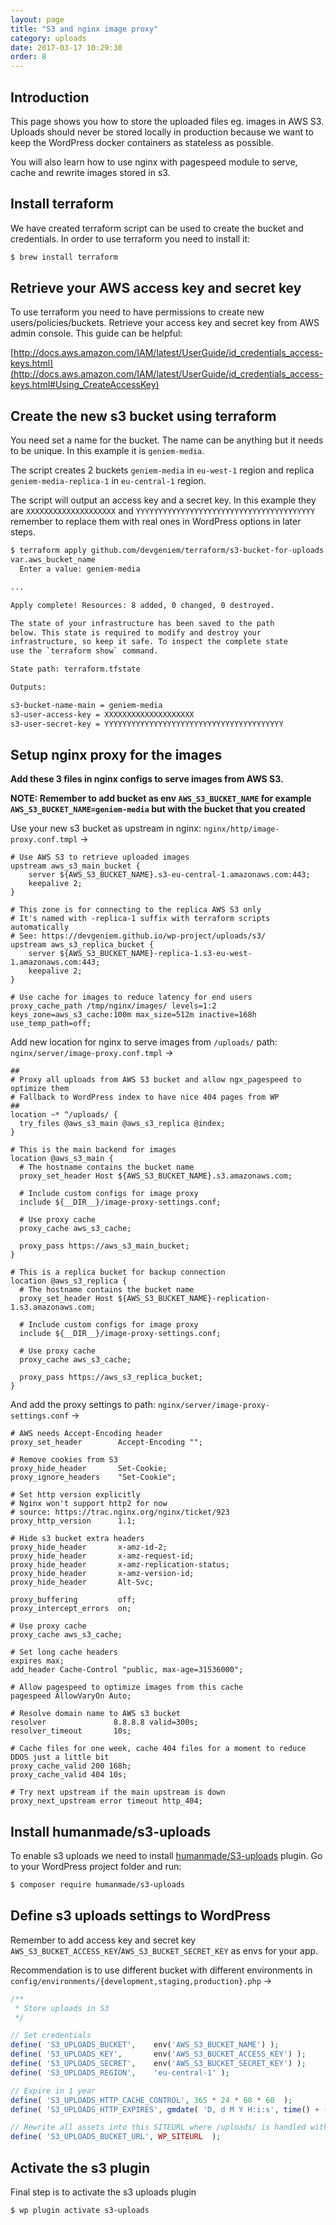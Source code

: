 ```yaml
---
layout: page
title: "S3 and nginx image proxy"
category: uploads
date: 2017-03-17 10:29:30
order: 8
---
```


## Introduction

This page shows you how to store the uploaded files eg. images in AWS S3. Uploads should never be stored locally in production because we want to keep the WordPress docker containers as stateless as possible.

You will also learn how to use nginx with pagespeed module to serve, cache and rewrite images stored in s3.


## Install terraform

We have created terraform script can be used to create the bucket and credentials. In order to use terraform you need to install it:

```bash
$ brew install terraform
```

## Retrieve your AWS access key and secret key

To use terraform you need to have permissions to create new users/policies/buckets. Retrieve your access key and secret key from AWS admin console. This guide can be helpful:

[http://docs.aws.amazon.com/IAM/latest/UserGuide/id_credentials_access-keys.html](http://docs.aws.amazon.com/IAM/latest/UserGuide/id_credentials_access-keys.html#Using_CreateAccessKey)

## Create the new s3 bucket using terraform

You need set a name for the bucket. The name can be anything but it needs to be unique. In this example it is `geniem-media`.

The script creates 2 buckets `geniem-media` in `eu-west-1` region and replica `geniem-media-replica-1` in `eu-central-1` region.

The script will output an access key and a secret key. In this example they are `XXXXXXXXXXXXXXXXXXXX` and `YYYYYYYYYYYYYYYYYYYYYYYYYYYYYYYYYYYYYYYY` remember to replace them with real ones in WordPress options in later steps.

```bash
$ terraform apply github.com/devgeniem/terraform/s3-bucket-for-uploads
var.aws_bucket_name
  Enter a value: geniem-media

...

Apply complete! Resources: 8 added, 0 changed, 0 destroyed.

The state of your infrastructure has been saved to the path
below. This state is required to modify and destroy your
infrastructure, so keep it safe. To inspect the complete state
use the `terraform show` command.

State path: terraform.tfstate

Outputs:

s3-bucket-name-main = geniem-media
s3-user-access-key = XXXXXXXXXXXXXXXXXXXX
s3-user-secret-key = YYYYYYYYYYYYYYYYYYYYYYYYYYYYYYYYYYYYYYYY
```

## Setup nginx proxy for the images

**Add these 3 files in nginx configs to serve images from AWS S3.**

**NOTE: Remember to add bucket as env `AWS_S3_BUCKET_NAME` for example `AWS_S3_BUCKET_NAME=geniem-media` but with the bucket that you created**

Use your new s3 bucket as upstream in nginx: `nginx/http/image-proxy.conf.tmpl` ->

```nginx
# Use AWS S3 to retrieve uploaded images
upstream aws_s3_main_bucket {
    server ${AWS_S3_BUCKET_NAME}.s3-eu-central-1.amazonaws.com:443;
    keepalive 2;
}

# This zone is for connecting to the replica AWS S3 only
# It's named with -replica-1 suffix with terraform scripts automatically
# See: https://devgeniem.github.io/wp-project/uploads/s3/
upstream aws_s3_replica_bucket {
    server ${AWS_S3_BUCKET_NAME}-replica-1.s3-eu-west-1.amazonaws.com:443;
    keepalive 2;
}

# Use cache for images to reduce latency for end users
proxy_cache_path /tmp/nginx/images/ levels=1:2 keys_zone=aws_s3_cache:100m max_size=512m inactive=168h use_temp_path=off;
```

Add new location for nginx to serve images from `/uploads/` path: `nginx/server/image-proxy.conf.tmpl` ->

```nginx
##
# Proxy all uploads from AWS S3 bucket and allow ngx_pagespeed to optimize them
# Fallback to WordPress index to have nice 404 pages from WP
##
location ~* ^/uploads/ {
  try_files @aws_s3_main @aws_s3_replica @index;
}

# This is the main backend for images
location @aws_s3_main {
  # The hostname contains the bucket name
  proxy_set_header Host ${AWS_S3_BUCKET_NAME}.s3.amazonaws.com;

  # Include custom configs for image proxy
  include ${__DIR__}/image-proxy-settings.conf;

  # Use proxy cache
  proxy_cache aws_s3_cache;

  proxy_pass https://aws_s3_main_bucket;
}

# This is a replica bucket for backup connection
location @aws_s3_replica {
  # The hostname contains the bucket name
  proxy_set_header Host ${AWS_S3_BUCKET_NAME}-replication-1.s3.amazonaws.com;

  # Include custom configs for image proxy
  include ${__DIR__}/image-proxy-settings.conf;

  # Use proxy cache
  proxy_cache aws_s3_cache;

  proxy_pass https://aws_s3_replica_bucket;
}
```

And add the proxy settings to path: `nginx/server/image-proxy-settings.conf` ->

```nginx
# AWS needs Accept-Encoding header
proxy_set_header        Accept-Encoding "";

# Remove cookies from S3
proxy_hide_header       Set-Cookie;
proxy_ignore_headers    "Set-Cookie";

# Set http version explicitly
# Nginx won't support http2 for now
# source: https://trac.nginx.org/nginx/ticket/923
proxy_http_version      1.1;

# Hide s3 bucket extra headers
proxy_hide_header       x-amz-id-2;
proxy_hide_header       x-amz-request-id;
proxy_hide_header       x-amz-replication-status;
proxy_hide_header       x-amz-version-id;
proxy_hide_header       Alt-Svc;

proxy_buffering         off;
proxy_intercept_errors  on;

# Use proxy cache
proxy_cache aws_s3_cache;

# Set long cache headers
expires max;
add_header Cache-Control "public, max-age=31536000";

# Allow pagespeed to optimize images from this cache
pagespeed AllowVaryOn Auto;

# Resolve domain name to AWS s3 bucket
resolver               8.8.8.8 valid=300s;
resolver_timeout       10s;

# Cache files for one week, cache 404 files for a moment to reduce DDOS just a little bit
proxy_cache_valid 200 168h;
proxy_cache_valid 404 10s;

# Try next upstream if the main upstream is down
proxy_next_upstream error timeout http_404;
```

## Install humanmade/s3-uploads

To enable s3 uploads we need to install [humanmade/S3-uploads](https://github.com/humanmade/S3-Uploads)
plugin. Go to your WordPress project folder and run:

```bash
$ composer require humanmade/s3-uploads
```

## Define s3 uploads settings to WordPress

Remember to add access key and secret key `AWS_S3_BUCKET_ACCESS_KEY`/`AWS_S3_BUCKET_SECRET_KEY` as envs for your app.

Recommendation is to use different bucket with different environments in `config/environments/{development,staging,production}.php` ->

```php
/**
 * Store uploads in S3
 */

// Set credentials
define( 'S3_UPLOADS_BUCKET',    env('AWS_S3_BUCKET_NAME') );
define( 'S3_UPLOADS_KEY',       env('AWS_S3_BUCKET_ACCESS_KEY') );
define( 'S3_UPLOADS_SECRET',    env('AWS_S3_BUCKET_SECRET_KEY') );
define( 'S3_UPLOADS_REGION',    'eu-central-1' );

// Expire in 1 year
define( 'S3_UPLOADS_HTTP_CACHE_CONTROL', 365 * 24 * 60 * 60  );
define( 'S3_UPLOADS_HTTP_EXPIRES', gmdate( 'D, d M Y H:i:s', time() + (365 * 24 * 60 * 60) ) .' GMT' );

// Rewrite all assets into this SITEURL where /uploads/ is handled with nginx+pagespeed
define( 'S3_UPLOADS_BUCKET_URL', WP_SITEURL  );
```

## Activate the s3 plugin

Final step is to activate the s3 uploads plugin

```bash
$ wp plugin activate s3-uploads
```
```